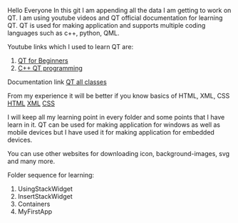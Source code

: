 Hello Everyone In this git I am appending all the data  I am getting to work on QT. 
I am using youtube videos and QT official documentation for learning QT. 
QT is used for making application and supports multiple coding languages such as c++, python, QML.

Youtube links which I used to learn QT are:
1) <a href="https://www.youtube.com/playlist?list=PLS1QulWo1RIZiBcTr5urECberTITj7gjA">QT for Beginners</a>
2) <a href="https://www.youtube.com/playlist?list=PL2D1942A4688E9D63">C++ QT programming</a>

Documentation link   <a href="https://doc.qt.io/qt-6/reference-overview.html">  QT all classes</a>

From my experience it will be better if you know basics of HTML, XML, CSS
<a href="https://www.w3schools.com/html/">HTML</a>
<a href="https://www.w3schools.com/xml/">XML</a>
<a href="https://www.w3schools.com/Css/">CSS</a>

I will keep all my learning point in every folder and some points that I have learn in it.
QT can be used for making application for windows as well as mobile devices but I have used it for making application for embedded devices.

You can use other websites for downloading icon, background-images, svg and many more.

Folder sequence for learning:
1) UsingStackWidget
2) InsertStackWidget
3) Containers
4) MyFirstApp
   

